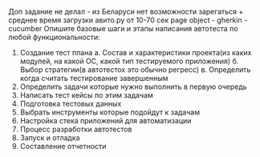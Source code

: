 Доп задание не делал - из Беларуси нет возможности зарегаться + среднее время загрузки авито.ру от 10-70 сек
page object - gherkin - cucumber
Опишите базовые шаги и этапы написания автотеста по любой функциональности:
1. Создание тест плана
	а. Состав и характеристики проекта(из каких модулей, на какой ОС, какой тип тестируемого приложения)
	б. Выбор стратегии(в автотестох это обычно регресс) 
	в. Определить когда считать тестирование завершенным
2. Определить задачи которые нужно выполнить в первую очередь
3. Написать тест кейсы по этим задачам
4. Подготовка тестовых данных
5. Выбрать инструменты которые подойдут к задачам 
6. Настройка стека приложений для автоматизации
7. Процесс разработки автотестов
8. Запуск и отладка 
9. Составление отчетности
